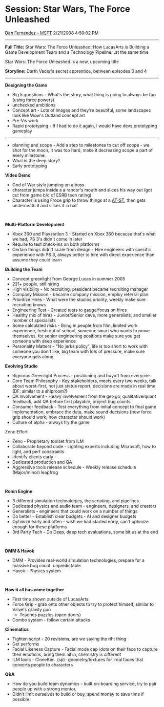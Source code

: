 <div id="page">

# Session: Star Wars, The Force Unleashed

[Dan Fernandez -
MSFT](https://social.msdn.microsoft.com/profile/Dan%20Fernandez%20-%20MSFT)
2/21/2008 4:50:02 PM

-----

<div id="content">

**Full Title:** Star Wars: The Force Unleashed: How LucasArts is
Building a Game Development Team and a Technology Pipeline...at the same
time

Star Wars: The Force Unleashed is a new, upcoming title

**Storyline:** Darth Vader's secret apprentice, between episodes 3 and 4

****

**Designing the Game**

  - Big 5 questions - What's the story, what thing is going to always be
    fun (using force powers)
  - unchecked ambitions
  - Concept art - Lots of images and they're beautiful, some landscapes
    look like Wow's Outland concept art
  - Pre-Vis work
  - Rapid prototyping - If I had to do it again, I would have devs
    prototyping gameplay

****

  - planning and scope - Add a step to milestones to cut off scope - we
    shot for the moon, it was too hard, make it decreasing scope a part
    of every milestone.
  - What is the deep story?
  - Early prototyping

**Video Demo**

  - God of War style jumping on a boss
  - character jumps inside a a rancor's mouth and slices his way out
    (got cut from game b/c of ESRB teen rating)
  - Character is using Froce grip to throw things at a
    [AT-ST](http://www.starwars.com/databank/vehicle/atst/index.html),
    then gets underneath it and slices it in half

 

**Multi-Platform Development**

  - Xbox 360 and Playstation 3 - Started on Xbox 360 because that's what
    we had, PS 3's didn't come in later
  - Require to test check-ins on both platforms
  - Certain things didn't scale from design - Hire engineers with
    specific experience with PS 3, always better to hire with direct
    experience than assume they could learn

**Building the Team**

  - Concept greenlight from George Lucas in summer 2005
  - 221+ people, still hiring
  - High visibility - No recruiting, president became recruiting manager
  - Company Mission - became company mission, employ referral plan
  - Prioritize Hires - What were the studios priority, weekly make sure
    recruiting knows
  - Engineering Test - Created tests to gauge/focus on hires
  - Healthy mix of hires - Junior/Senior devs, more generalists, and
    smaller number of specialists
  - Some calculated risks - Bring in people from film, limited work
    experience, fresh out of school, someone smart who wants to prove
    themselves, for senior engineering positions make sure you get
    someone with deep experience
  - Personality Matters - "No jerks policy", life is too short to work
    with someone you don't like, big team with lots of pressure, make
    sure everyone gets along

**Evolving Studio**

  - Rigorous Greenlight Process - positioning and buyoff from everyone
  - Core Team Philosophy - Key stakeholders, meets every two weeks, talk
    about worst-first, not just status report, decisions are made in
    real time (DF: similar to a shiproom?)
  - QA Involvement - Heavy involvement from the get-go,
    qualitative/quant feedback, add QA before first playable, project
    bug counts
  - Consumer feedback - Test everything from initial concept to final
    game implementation, embrace the data, make sound decisions (how
    force grip should work, how character should work)
  - Culture of alpha - always try the game

Zeno Effort

  - Zeno - Proprietary toolset from ILM
  - Collaborate beyond code - Lighting experts including Microsoft, how
    to light, and perf constraints
  - Identify clients early -
  - Dedicated production and QA
  - Aggressive tools release schedule - Weekly release schedule
    (Major/minor) leapfrog

 

**Ronin Engine**

  - 3 different simulation technologies, the scripting, and pipelines
  - Dedicated physics and audio team - engineers, designers, and
    creators
  - Generalists - engineers that could work on a number of things
  - Do better - Establish clear budgets - AI and designer budgets
  - Optimize early and often - wish we had started early, can't optimize
    enough for these platforms
  - 3rd Party Tech - Do Deep, deep tech evaluations, some bit us at the
    end

 

**DMM & Havok**

  - DMM - Provides real-world simulation technologies, prepare for a
    massive bug count, unpredictable
  - Havok - Physics system

 

**How it all has come together**

  - First time shown outside of LucasArts
  - Force Grip - grab onto other objects to try to protect himself,
    similar to Valve's gravity gun
      - Teaches puzzles (open doors)
  - Combo system - follow certain attacks

**Cinematics**

  - Tighten script - 20 revisions, are we saying the riht thing
  - Get performs
  - Facial Likeness Capture - Facial mode cap (dots on their face to
    capture their emotions, bring them all in, chemistry is different
  - ILM tools - CloneKim  (sp)- geometry/textures for  real faces that
    converts people to characters

**Q\&A**

  - How do you build team dynamics - built on-boarding service, try to
    pair people up with a strong mentor,
  - Didn't limit ourselves to build or buy, spend money to save time if
    possible

</div>

</div>
